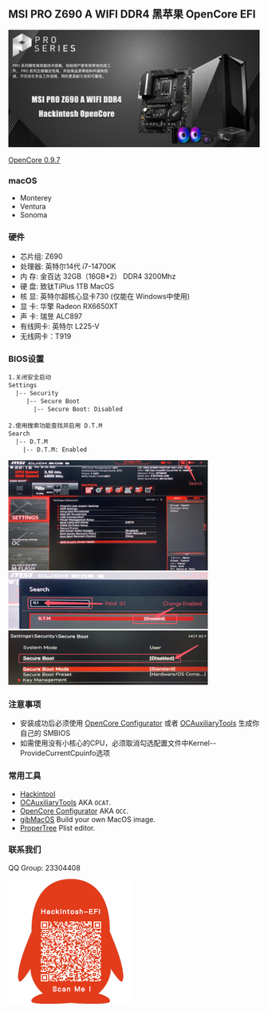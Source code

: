 ## MSI PRO Z690 A WIFI DDR4 黑苹果 OpenCore EFI

![image](Screenshot/MSIZ690.jpg)

[OpenCore 0.9.7](https://github.com/acidanthera/OpenCorePkg)


### macOS

- Monterey
- Ventura
- Sonoma


### 硬件

- 芯片组: Z690
- 处理器: 英特尔14代 i7-14700K
- 内   存:  金百达 32GB（16GB*2） DDR4 3200Mhz
- 硬   盘:  致钛TiPlus 1TB MacOS
- 核   显:  英特尔超核心显卡730 (仅能在 Windows中使用)
- 显   卡:  华擎 Radeon RX6650XT
- 声   卡:  瑞昱 ALC897
- 有线网卡: 英特尔 L225-V
- 无线网卡：T919


### BIOS设置

```
1.关闭安全启动
Settings
  |-- Security
     |-- Secure Boot
       |-- Secure Boot: Disabled

2.使用搜索功能查找并启用 D.T.M 
Search
  |-- D.T.M
    |-- D.T.M: Enabled

```

<img src="Screenshot/Search.png" alt="image" style="zoom:50%;" />

<img src="Screenshot/D.T.M.png" alt="image" style="zoom:50%;" />

<img src="Screenshot/SecureBoot.png" alt="image" style="zoom:50%;" />



### 注意事项

 - 安装成功后必须使用 [OpenCore Configurator](https://mackie100projects.altervista.org/opencore-configurator/) 或者 [OCAuxiliaryTools](https://github.com/ic005k/OCAuxiliaryTools) 生成你自己的 SMBIOS
 - 如需使用没有小核心的CPU，必须取消勾选配置文件中Kernel--ProvideCurrentCpuinfo选项


### 常用工具

- [Hackintool](https://github.com/headkaze/Hackintool) 
- [OCAuxiliaryTools](https://github.com/ic005k/OCAuxiliaryTools) AKA `OCAT`.
- [OpenCore Configurator](https://mackie100projects.altervista.org/opencore-configurator/) AKA `OCC`.
- [gibMacOS](https://github.com/corpnewt/gibMacOS) Build your own MacOS image.
- [ProperTree](https://github.com/corpnewt/ProperTree) Plist editor.


### 联系我们

QQ Group: 23304408

![image](Screenshot/QRCode.png)
